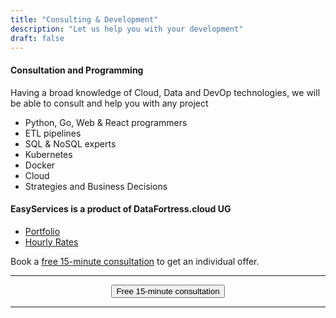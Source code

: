 ```yaml
---
title: "Consulting & Development"
description: "Let us help you with your development"
draft: false
---
```




<!-- <center>
    <video controls width="60%" poster="videos/EasyScale/EasyScale-thumbnail.png">
        <source src="videos/EasyScale/EasyScale.webm"
                type="video/webm">
        <source src="videos/EasyScale/EasyScale.mp4"
                type="video/mp4">
        Use a newer browser to see this video.
    </video>
</center> -->

#### Consultation and Programming

Having a broad knowledge of Cloud, Data and DevOp technologies, we will be able to consult and help you with any project

- Python, Go, Web & React programmers
- ETL pipelines
- SQL & NoSQL experts
- Kubernetes
- Docker
- Cloud
- Strategies and Business Decisions

#### EasyServices is a product of DataFortress.cloud UG

- [Portfolio](https://datafortress.cloud/project/)
- [Hourly Rates](/pricing) 

Book a [free 15-minute consultation](/contact) to get an individual offer.

<hr>
<center>
    <a href="/contact" target="_blank"><button type="link" class="input-group-text btn btn-primary rounded">Free 15-minute consultation</button></a>
</center>
<hr>